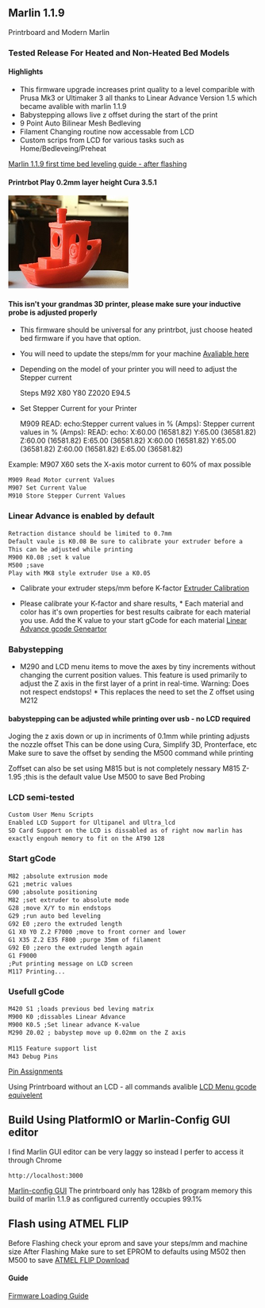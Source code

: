 ## Marlin 1.1.9
Printrboard and Modern Marlin

### Tested Release For Heated and Non-Heated Bed Models
#### Highlights
    
* This firmware upgrade increases print quality to a level comparible with Prusa Mk3 or Ultimaker 3 
   all thanks to Linear Advance Version 1.5 which became avalible with marlin 1.1.9
* Babystepping allows live z offset during the start of the print
* 9 Point Auto Bilinear Mesh Bedleving
* Filament Changing routine now accessable from LCD
* Custom scrips from LCD for various tasks such as Home/Bedleveing/Preheat

[Marlin 1.1.9 first time bed leveling guide - after flashing](http://marlinfw.org/docs/features/auto_bed_leveling.html#first-time-bed-leveling)

#### Printrbot Play 0.2mm layer height Cura 3.5.1
![Benchy Play 0.2mm layer height](benchythumbnail.JPG)

    
#### This isn't your grandmas 3D printer, please make sure your inductive probe is adjusted properly
* This firmware should be universal for any printrbot, just choose heated bed firmware if you have that option.
* You will need to update the steps/mm for your machine [Avaliable here](https://github.com/Printrbot/Printr-Configs)
* Depending on the model of your printer you will need to adjust the Stepper current

    Steps M92 X80 Y80 Z2020 E94.5

* Set Stepper Current for your Printer

    M909
    READ: echo:Stepper current values in % (Amps):
    Stepper current values in % (Amps):
    READ: echo: X:60.00 (16581.82) Y:65.00 (36581.82) Z:60.00 (16581.82) E:65.00 (36581.82)
    X:60.00 (16581.82) Y:65.00 (36581.82) Z:60.00 (16581.82) E:65.00 (36581.82)

Example: M907 X60 sets the X-axis motor current to 60% of max possible

    M909 Read Motor current Values
    M907 Set Current Value
    M910 Store Stepper Current Values

	
### Linear Advance is enabled by default
    Retraction distance should be limited to 0.7mm
    Default vaule is K0.08 Be sure to calibrate your extruder before a
    This can be adjusted while printing
    M900 K0.08 ;set k value
    M500 ;save
    Play with MK8 style extruder Use a K0.05
 
   * Calibrate your extruder steps/mm before K-factor
    [Extruder Calibration](http://3daddict.com/3d-printer-extruder-calibration-steps/)
    
   * Please calibrate your K-factor and share results, 
    * Each material and color has it's own properties for best results caibrate for each material you use.
    Add the K value to your start gCode for each material
    [Linear Advance gcode Geneartor](http://marlinfw.org/tools/lin_advance/k-factor.html)

### Babystepping
   * M290 and LCD menu items to move the axes by tiny increments without changing the current position values. 
    This feature is used primarily to adjust the Z axis in the first layer of a print in real-time. Warning: Does not respect endstops!
    * This replaces the need to set the Z offset using M212
    
#### babystepping can be adjusted while printing over usb - no LCD required
Joging the z axis down or up in incriments of 0.1mm while printing adjusts the nozzle offset
This can be done using Cura, Simplify 3D, Pronterface, etc 
Make sure to save the offset by sending the M500 command while printing

Zoffset can also be set using M815 but is not completely nessary
    M815 Z-1.95 ;this is the default value
    Use M500 to save Bed Probing


### LCD semi-tested 
    Custom User Menu Scripts
    Enabled LCD Support for Ultipanel and Ultra_lcd
    SD Card Support on the LCD is dissabled as of right now marlin has exactly engouh memory to fit on the AT90 128

### Start gCode

	M82 ;absolute extrusion mode
	G21 ;metric values
	G90 ;absolute positioning
	M82 ;set extruder to absolute mode
	G28 ;move X/Y to min endstops
	G29 ;run auto bed leveling
	G92 E0 ;zero the extruded length
	G1 X0 Y0 Z.2 F7000 ;move to front corner and lower 
	G1 X35 Z.2 E35 F800 ;purge 35mm of filament
	G92 E0 ;zero the extruded length again
	G1 F9000
	;Put printing message on LCD screen
	M117 Printing...

### Usefull gCode
    M420 S1 ;loads previous bed leving matrix
    M900 K0 ;dissables Linear Advance
    M900 K0.5 ;Set linear advance K-value
    M290 Z0.02 ; babystep move up 0.02mm on the Z axis 
    
    M115 Feature support list
    M43 Debug Pins
    
   [Pin Assignments](https://labitat.dk/wiki/Panelolu_and_Printrboard_the_easy_way)
    
   Using Printrboard without an LCD - all commands avalible 
   [LCD Menu gcode equivelent](http://marlinfw.org/docs/features/lcd_menu.html)
   
   ## Build Using PlatformIO or Marlin-Config GUI editor
   I find Marlin GUI editor can be very laggy so instead I perfer to access it through Chrome
   
    http://localhost:3000
   
   [Marlin-config GUI](https://github.com/akaJes/marlin-config)
   The printrboard only has 128kb of program memory this build of marlin 1.1.9 as configured currently occupies 99.1%
   
   ## Flash using ATMEL FLIP
   Before Flashing check your eprom and save your steps/mm and machine size 
   After Flashing Make sure to set EPROM to defaults using M502 then M500 to save
   [ATMEL FLIP Download](https://www.microchip.com/developmenttools/ProductDetails/FLIP)
   
   #### Guide
   [Firmware Loading Guide](https://reprap.org/wiki/Printrboard#Loading_Firmware_.28Windows.29)
